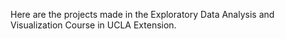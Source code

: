 Here are the projects made in the Exploratory Data Analysis and Visualization Course in UCLA Extension.
